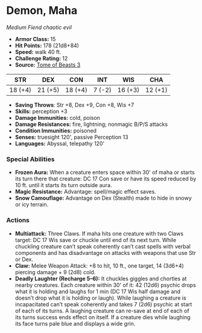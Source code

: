 # Demon, Maha

*Medium* *Fiend* *chaotic evil*

- **Armor Class:** 15
- **Hit Points:** 178 (21d8+84)
- **Speed:** walk 40 ft.
- **Challenge Rating:** 12
- **Source:** [Tome of Beasts 3](https://koboldpress.com/kpstore/product/tome-of-beasts-2-for-5th-edition/)

| STR | DEX | CON | INT | WIS | CHA |
| --- | --- | --- | --- | --- | --- |
| 18 (+4) | 21 (+5) | 18 (+4) | 7 (-2) | 16 (+3) | 12 (+1) |

- **Saving Throws**: Str +8, Dex +9, Con +8, Wis +7
- **Skills:** perception +3
- **Damage Immunities:** cold, poison 
- **Damage Resistances:** fire, lightning; nonmagic B/P/S attacks
- **Condition Immunities:** poisoned
- **Senses:** truesight 120', passive Perception 13
- **Languages:** Abyssal, telepathy 120'
### Special Abilities
- **Frozen Aura:** When a creature enters space within 30' of maha or starts its turn there that creature: DC 17 Con save or have its speed reduced by 10 ft. until it starts its turn outside aura.
- **Magic Resistance:** Advantage: spell/magic effect saves.
- **Snow Camouflage:** Advantage on Dex (Stealth) made to hide in snowy or icy terrain.
### Actions
- **Multiattack:** Three Claws. If maha hits one creature with two Claws target: DC 17 Wis save or chuckle until end of its next turn. While chuckling creature can’t speak coherently can’t cast spells with verbal components and has disadvantage on attacks with weapons that use Str or Dex.
- **Claw:** Melee Weapon Attack: +8 to hit, 10 ft., one target, 14 (3d6+4) piercing damage + 9 (2d8) cold.
- **Deadly Laughter (Recharge 5–6):** It chuckles giggles and chortles at nearby creatures. Each creature within 30' of it: 42 (12d6) psychic drops what it is holding and laughs for 1 min (DC 17 Wis half damage and doesn’t drop what it is holding or laugh). While laughing a creature is incapacitated can’t speak coherently and takes 7 (2d6) psychic at start of each of its turns. A laughing creature can re-save at end of each of its turns success ends effect on itself. If a creature dies while laughing its face turns pale blue and displays a wide grin.
